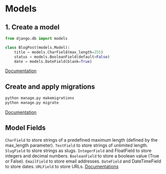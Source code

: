 # Models
## 1. Create a model

```python
from django.db import models

class BlogPost(models.Model):
    title = models.CharField(max_length=255)
    status = models.BooleanField(default=False)
    date = models.DateField(blank=True)
```
[Documentation](https://docs.djangoproject.com/en/stable/topics/db/models/)

## Create and apply migrations
```bash
python manage.py makemigrations
python manage.py migrate
```
[Documentation](https://docs.djangoproject.com/fr/5.0/ref/models/fields/#field-types)

## Model Fields
`CharField` to store strings of a predefined maximum length (defined by the max_length parameter).
`TextField` to store strings of unlimited length.
`SlugField` to store strings as slugs.
`IntegerField` and FloatField to store integers and decimal numbers.
`BooleanField` to store a boolean value (True or False).
`EmailField` to store email addresses.
`DateField` and DateTimeField to store dates.
`URLField` to store URLs.
[Documentations](https://docs.djangoproject.com/fr/5.0/ref/models/fields/#field-types)


